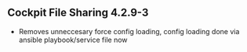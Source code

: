 ## Cockpit File Sharing 4.2.9-3

* Removes unneccesary force config loading, config loading done via ansible playbook/service file now